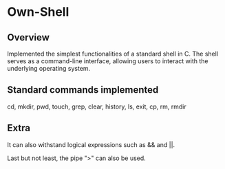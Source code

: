 # Own-Shell

## Overview
Implemented the simplest functionalities of a standard shell in C.
The shell serves as a command-line interface, allowing users to interact with the underlying operating system.

## Standard commands implemented
cd, mkdir, pwd, touch, grep, clear, history, ls, exit, cp, rm, rmdir

## Extra
It can also withstand logical expressions such as && and ||.

Last but not least, the pipe ">" can also be used.
